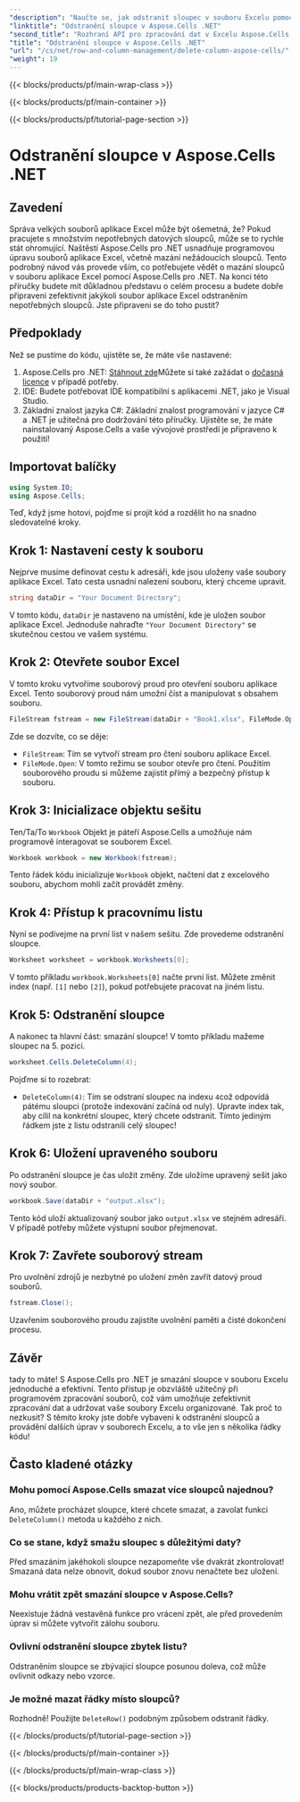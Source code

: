```yaml
---
"description": "Naučte se, jak odstranit sloupec v souboru Excelu pomocí Aspose.Cells pro .NET. Postupujte podle našeho podrobného návodu krok za krokem a zefektivníte úpravy souborů Excel."
"linktitle": "Odstranění sloupce v Aspose.Cells .NET"
"second_title": "Rozhraní API pro zpracování dat v Excelu Aspose.Cells v .NET"
"title": "Odstranění sloupce v Aspose.Cells .NET"
"url": "/cs/net/row-and-column-management/delete-column-aspose-cells/"
"weight": 19
---
```


{{< blocks/products/pf/main-wrap-class >}}

{{< blocks/products/pf/main-container >}}

{{< blocks/products/pf/tutorial-page-section >}}

# Odstranění sloupce v Aspose.Cells .NET

## Zavedení
Správa velkých souborů aplikace Excel může být ošemetná, že? Pokud pracujete s množstvím nepotřebných datových sloupců, může se to rychle stát ohromující. Naštěstí Aspose.Cells pro .NET usnadňuje programovou úpravu souborů aplikace Excel, včetně mazání nežádoucích sloupců. Tento podrobný návod vás provede vším, co potřebujete vědět o mazání sloupců v souboru aplikace Excel pomocí Aspose.Cells pro .NET.
Na konci této příručky budete mít důkladnou představu o celém procesu a budete dobře připraveni zefektivnit jakýkoli soubor aplikace Excel odstraněním nepotřebných sloupců. Jste připraveni se do toho pustit?
## Předpoklady
Než se pustíme do kódu, ujistěte se, že máte vše nastavené:
1. Aspose.Cells pro .NET: [Stáhnout zde](https://releases.aspose.com/cells/net/)Můžete si také zažádat o [dočasná licence](https://purchase.aspose.com/temporary-license/) v případě potřeby.
2. IDE: Budete potřebovat IDE kompatibilní s aplikacemi .NET, jako je Visual Studio.
3. Základní znalost jazyka C#: Základní znalost programování v jazyce C# a .NET je užitečná pro dodržování této příručky.
Ujistěte se, že máte nainstalovaný Aspose.Cells a vaše vývojové prostředí je připraveno k použití!
## Importovat balíčky
```csharp
using System.IO;
using Aspose.Cells;
```
Teď, když jsme hotovi, pojďme si projít kód a rozdělit ho na snadno sledovatelné kroky.
## Krok 1: Nastavení cesty k souboru
Nejprve musíme definovat cestu k adresáři, kde jsou uloženy vaše soubory aplikace Excel. Tato cesta usnadní nalezení souboru, který chceme upravit.
```csharp
string dataDir = "Your Document Directory";
```
V tomto kódu, `dataDir` je nastaveno na umístění, kde je uložen soubor aplikace Excel. Jednoduše nahraďte `"Your Document Directory"` se skutečnou cestou ve vašem systému.
## Krok 2: Otevřete soubor Excel
V tomto kroku vytvoříme souborový proud pro otevření souboru aplikace Excel. Tento souborový proud nám umožní číst a manipulovat s obsahem souboru.
```csharp
FileStream fstream = new FileStream(dataDir + "Book1.xlsx", FileMode.Open);
```
Zde se dozvíte, co se děje:
- `FileStream`: Tím se vytvoří stream pro čtení souboru aplikace Excel.
- `FileMode.Open`: V tomto režimu se soubor otevře pro čtení.
Použitím souborového proudu si můžeme zajistit přímý a bezpečný přístup k souboru.
## Krok 3: Inicializace objektu sešitu
Ten/Ta/To `Workbook` Objekt je páteří Aspose.Cells a umožňuje nám programově interagovat se souborem Excel.
```csharp
Workbook workbook = new Workbook(fstream);
```
Tento řádek kódu inicializuje `Workbook` objekt, načtení dat z excelového souboru, abychom mohli začít provádět změny.
## Krok 4: Přístup k pracovnímu listu
Nyní se podívejme na první list v našem sešitu. Zde provedeme odstranění sloupce.
```csharp
Worksheet worksheet = workbook.Worksheets[0];
```
V tomto příkladu `workbook.Worksheets[0]` načte první list. Můžete změnit index (např. `[1]` nebo `[2]`), pokud potřebujete pracovat na jiném listu.
## Krok 5: Odstranění sloupce
A nakonec ta hlavní část: smazání sloupce! V tomto příkladu mažeme sloupec na 5. pozici.
```csharp
worksheet.Cells.DeleteColumn(4);
```
Pojďme si to rozebrat:
- `DeleteColumn(4)`: Tím se odstraní sloupec na indexu `4`což odpovídá pátému sloupci (protože indexování začíná od nuly). Upravte index tak, aby cílil na konkrétní sloupec, který chcete odstranit.
Tímto jediným řádkem jste z listu odstranili celý sloupec!
## Krok 6: Uložení upraveného souboru
Po odstranění sloupce je čas uložit změny. Zde uložíme upravený sešit jako nový soubor.
```csharp
workbook.Save(dataDir + "output.xlsx");
```
Tento kód uloží aktualizovaný soubor jako `output.xlsx` ve stejném adresáři. V případě potřeby můžete výstupní soubor přejmenovat.
## Krok 7: Zavřete souborový stream
Pro uvolnění zdrojů je nezbytné po uložení změn zavřít datový proud souborů.
```csharp
fstream.Close();
```
Uzavřením souborového proudu zajistíte uvolnění paměti a čisté dokončení procesu.
## Závěr
tady to máte! S Aspose.Cells pro .NET je smazání sloupce v souboru Excelu jednoduché a efektivní. Tento přístup je obzvláště užitečný při programovém zpracování souborů, což vám umožňuje zefektivnit zpracování dat a udržovat vaše soubory Excelu organizované. 
Tak proč to nezkusit? S těmito kroky jste dobře vybaveni k odstranění sloupců a provádění dalších úprav v souborech Excelu, a to vše jen s několika řádky kódu!
## Často kladené otázky
### Mohu pomocí Aspose.Cells smazat více sloupců najednou?  
Ano, můžete procházet sloupce, které chcete smazat, a zavolat funkci `DeleteColumn()` metoda u každého z nich.
### Co se stane, když smažu sloupec s důležitými daty?  
Před smazáním jakéhokoli sloupce nezapomeňte vše dvakrát zkontrolovat! Smazaná data nelze obnovit, dokud soubor znovu nenačtete bez uložení.
### Mohu vrátit zpět smazání sloupce v Aspose.Cells?  
Neexistuje žádná vestavěná funkce pro vrácení zpět, ale před provedením úprav si můžete vytvořit zálohu souboru.
### Ovlivní odstranění sloupce zbytek listu?  
Odstraněním sloupce se zbývající sloupce posunou doleva, což může ovlivnit odkazy nebo vzorce.
### Je možné mazat řádky místo sloupců?  
Rozhodně! Použijte `DeleteRow()` podobným způsobem odstranit řádky.

{{< /blocks/products/pf/tutorial-page-section >}}

{{< /blocks/products/pf/main-container >}}

{{< /blocks/products/pf/main-wrap-class >}}

{{< blocks/products/products-backtop-button >}}